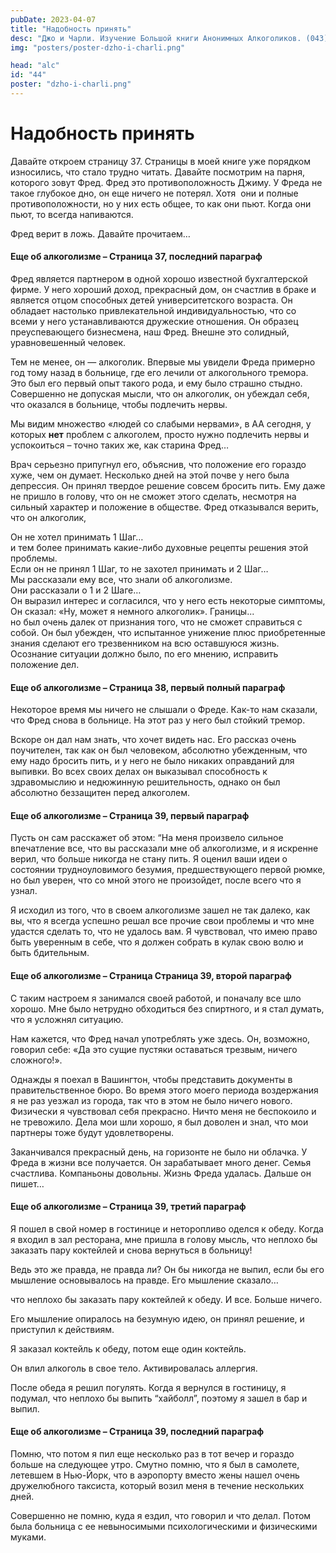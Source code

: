 ```yaml
---
pubDate: 2023-04-07
title: "Надобность принять"
desc: "Джо и Чарли. Изучение Большой книги Анонимных Алкоголиков. (043)"
img: "posters/poster-dzho-i-charli.png"

head: "alc"
id: "44"
poster: "dzho-i-charli.png"
---
```


# Надобность принять

Давайте откроем страницу 37. Страницы в моей книге уже порядком износились, что стало трудно читать. Давайте посмотрим на парня, которого зовут Фред. Фред это противоположность Джиму. У Фреда не такое глубокое дно, он еще ничего не потерял. Хотя  они и полные противоположности, но у них есть общее, то как они пьют. Когда они пьют, то всегда напиваются.

Фред верит в ложь. Давайте прочитаем…

#### Еще об алкоголизме – Страница 37, последний параграф

Фред является партнером в одной хорошо известной бухгалтерской фирме. У него хороший доход, прекрасный дом, он счастлив в браке и является отцом способных детей университетского возраста. Он обладает настолько привлекательной индивидуальностью, что со всеми у него устанавливаются дружеские отношения. Он образец преуспевающего бизнесмена, наш Фред. Внешне это солидный, уравновешенный человек.

Тем не менее, он — алкоголик. Впервые мы увидели Фреда примерно год тому назад в больнице, где его лечили от алкогольного тремора. Это был его первый опыт такого рода, и ему было страшно стыдно. Совершенно не допуская мысли, что он алкоголик, он убеждал себя, что оказался в больнице, чтобы подлечить нервы.

Мы видим множество «людей со слабыми нервами», в АА сегодня, у которых **нет** проблем с алкоголем, просто нужно подлечить нервы и успокоиться – точно таких же, как старина Фред…

Врач серьезно припугнул его, объяснив, что положение его гораздо хуже, чем он думает. Несколько дней на этой почве у него была депрессия. Он принял твердое решение совсем бросить пить. Ему даже не пришло в голову, что он не сможет этого сделать, несмотря на сильный характер и положение в обществе. Фред отказывался верить, что он алкоголик,

Он не хотел принимать 1 Шаг… <br>
и тем более принимать какие-либо духовные рецепты решения этой проблемы. <br>
Если он не принял 1 Шаг, то не захотел принимать и 2 Шаг… <br>
Мы рассказали ему все, что знали об алкоголизме. <br>
Они рассказали о 1 и 2 Шаге… <br>
Он выразил интерес и согласился, что у него есть некоторые симптомы, <br>
Он сказал: «Ну, может я немного алкоголик». Границы... <br>
но был очень далек от признания того, что не сможет справиться с собой. Он был убежден, что испытанное унижение плюс приобретенные знания сделают его трезвенником на всю оставшуюся жизнь. <br>
Осознание ситуации должно было, по его мнению, исправить положение дел. <br>

#### Еще об алкоголизме – Страница 38, первый полный параграф

Некоторое время мы ничего не слышали о Фреде. Как-то нам сказали, что Фред снова в больнице. На этот раз у него был стойкий тремор.

Вскоре он дал нам знать, что хочет видеть нас. Его рассказ очень поучителен, так как он был человеком, абсолютно убежденным, что ему надо бросить пить, и у него не было никаких оправданий для выпивки. Во всех своих делах он выказывал способность к здравомыслию и недюжинную решительность, однако он был абсолютно беззащитен перед алкоголем.

#### Еще об алкоголизме – Страница 39, первый параграф

Пусть он сам расскажет об этом: “На меня произвело сильное впечатление все, что вы рассказали мне об алкоголизме, и я искренне верил, что больше никогда не стану пить. Я оценил ваши идеи о состоянии трудноуловимого безумия, предшествующего первой рюмке, но был уверен, что со мной этого не произойдет, после всего что я узнал.

Я исходил из того, что в своем алкоголизме зашел не так далеко, как вы, что я всегда успешно решал все прочие свои проблемы и что мне удастся сделать то, что не удалось вам. Я чувствовал, что имею право быть уверенным в себе, что я должен собрать в кулак свою волю и быть бдительным.

#### Еще об алкоголизме – Страница Страница 39, второй параграф

С таким настроем я занимался своей работой, и поначалу все шло хорошо. Мне было нетрудно обходиться без спиртного, и я стал думать, что я усложнял ситуацию.

Нам кажется, что Фред начал употреблять уже здесь. Он, возможно, говорил себе: «Да это сущие пустяки оставаться трезвым, ничего сложного!».

Однажды я поехал в Вашингтон, чтобы представить документы в правительственное бюро. Во время этого моего периода воздержания я не раз уезжал из города, так что в этом не было ничего нового. Физически я чувствовал себя прекрасно. Ничто меня не беспокоило и не тревожило. Дела мои шли хорошо, я был доволен и знал, что мои партнеры тоже будут удовлетворены.

Заканчивался прекрасный день, на горизонте не было ни облачка.
У Фреда в жизни все получается. Он зарабатывает много денег. Семья счастлива. Компаньоны довольны. Жизнь Фреда удалась. Дальше он пишет…

#### Еще об алкоголизме – Страница 39, третий параграф

Я пошел в свой номер в гостинице и неторопливо оделся к обеду. Когда я входил в зал ресторана, мне пришла в голову мысль, что неплохо бы заказать пару коктейлей и снова вернуться в больницу!

Ведь это же правда, не правда ли? Он бы никогда не выпил, если бы его мышление основывалось на правде. Его мышление сказало…

что неплохо бы заказать пару коктейлей к обеду. И все. Больше ничего.

Его мышление опиралось на безумную идею, он принял решение, и приступил к действиям.

Я заказал коктейль к обеду, потом еще один коктейль.

Он влил алкоголь в свое тело. Активировалась аллергия.

После обеда я решил погулять. Когда я вернулся в гостиницу, я подумал, что неплохо бы выпить “хайболл”, поэтому я зашел в бар и выпил.

#### Еще об алкоголизме – Страница 39, последний параграф

Помню, что потом я пил еще несколько раз в тот вечер и гораздо больше на следующее утро. Смутно помню, что я был в самолете, летевшем в Нью-Йорк, что в аэропорту вместо жены нашел очень дружелюбного таксиста, который возил меня в течение нескольких дней.

Совершенно не помню, куда я ездил, что говорил и что делал. Потом была больница с ее невыносимыми психологическими и физическими муками.
